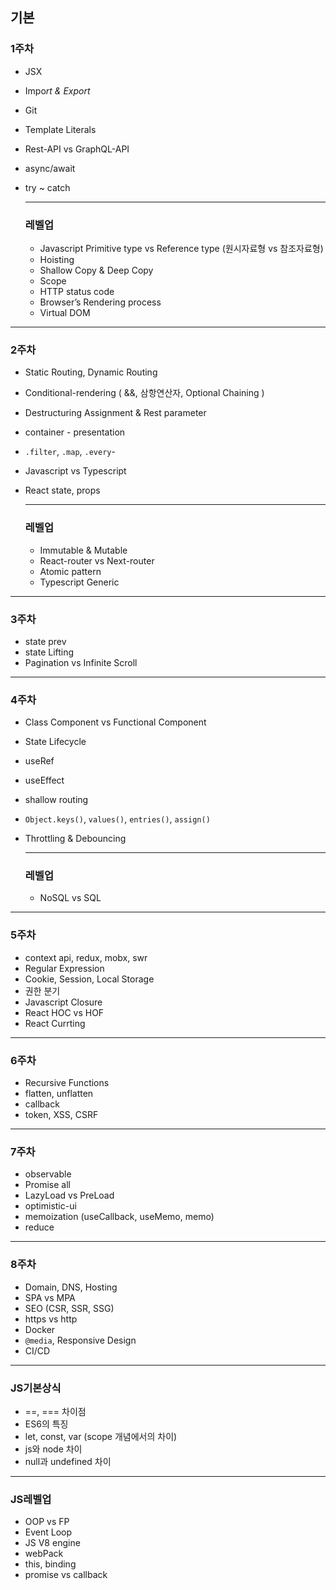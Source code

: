 ## 기본

### 1주차

- JSX

- Impo*rt & Export*

- Git

- Template Literals

- Rest-API vs GraphQL-API

- async/await

- try ~ catch

  ---

  ### 레벨업

  - Javascript Primitive type vs Reference type (원시자료형 vs 참조자료형)
  - Hoisting
  - Shallow Copy & Deep Copy
  - Scope
  - HTTP status code
  - Browser’s Rendering process
  - Virtual DOM

---

### 2주차

- Static Routing, Dynamic Routing

- Conditional-rendering ( &&, 삼항연산자, Optional Chaining )

- Destructuring Assignment & Rest parameter

- container - presentation

- `.filter`, `.map`, `.every`-

- Javascript vs Typescript

- React state, props

  ---

  ### 레벨업

  - Immutable & Mutable
  - React-router vs Next-router
  - Atomic pattern
  - Typescript Generic

  

---

### 3주차

- state prev
- state Lifting
- Pagination vs Infinite Scroll

---

### 4주차

- Class Component vs Functional Component

- State Lifecycle

- useRef

- useEffect

- shallow routing

- `Object.keys()`, `values()`, `entries()`, `assign()`

- Throttling & Debouncing

  ---

  ### 레벨업

  * NoSQL vs SQL

---

### 5주차

- context api, redux, mobx, swr
- Regular Expression
- Cookie, Session, Local Storage
- 권한 분기
- Javascript Closure
- React HOC vs HOF
- React Currting

---

### 6주차

- Recursive Functions
- flatten, unflatten
- callback
- token, XSS, CSRF

---

### 7주차

- observable
- Promise all
- LazyLoad vs PreLoad
- optimistic-ui
- memoization (useCallback, useMemo, memo)
- reduce

---

### 8주차

- Domain, DNS, Hosting
- SPA vs MPA
- SEO (CSR, SSR, SSG)
- https vs http
- Docker
- `@media`, Responsive Design
- CI/CD



---

### JS기본상식

- ==, === 차이점
- ES6의 특징
- let, const, var (scope 개념에서의 차이)
- js와 node 차이
- null과 undefined 차이

---

### JS레벨업

- OOP vs FP
- Event Loop
- JS V8 engine
- webPack
- this, binding
- promise vs callback